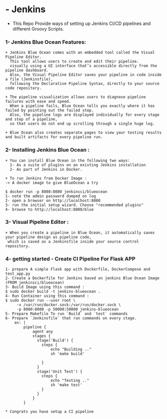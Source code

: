 # - Jenkins

- This Repo Provide ways of setting up Jenkins CI/CD pipelines and different Groovy Scripts.

### 1- Jenkins Blue Ocean Features:


    + Jenkins Blue Ocean comes with an embedded tool called the Visual Pipeline Editor. 
      This tool allows users to create and edit their pipeline.
      visually using a UI interface that’s accessible directly from the pipeline dashboard. 
      Also, the Visual Pipeline Editor saves your pipeline in code inside a file (Jenkinsfile), 
      following the Declarative Pipeline Syntax, directly to your source code repository.
      
    + The pipeline visualization allows users to diagnose pipeline failures with ease and speed. 
      When a pipeline fails, Blue Ocean tells you exactly where it has failed by pointing out the failed step. 
      Also, the pipeline logs are displayed individually for every stage and step of a pipeline, 
      so that users do not end up scrolling through a single huge log.

    + Blue Ocean also creates separate pages to view your testing results and built artifacts for every pipeline run.

### 2- Installing Jenkins Blue Ocean :

    + You can install Blue Ocean in the following two ways:
      1- As a suite of plugins on an existing Jenkins installation
      2- As part of Jenkins in Docker.
    
    + To run Jenkins from Docker Image :
    -> A docker image to give BlueOcean a try

    $ docker run -p 8080:8080 jenkinsci/blueocean
    1- note the admin password dumped on log
    2- open a browser on http://localhost:8080
    3- run the initial setup wizard. Choose "recommended plugins"
    4- browse to http://localhost:8080/blue

### 3- Visual Pipeline Editor :

    + When you create a pipeline in Blue Ocean, it automatically saves your pipeline design as pipeline code, 
     which is saved as a Jenkinsfile inside your source control repository.

### 4- getting started - Create CI Pipeline For Flask APP
    1- prepare A simple Flask app with Dockerfile, DockerCompose and test_app.py 
    2- Create a Dockerfile for Jenkins based on jenkins Blue Ocean Image (FROM jenkinsci/blueocean)
    3- Build Image using this command :
    $ sudo docker build -t jenkins-blueocean .
    4- Run Container using this command :
    $ sudo docker run --user root \
		 -v /var/run/docker.sock:/var/run/docker.sock \
		 -p 8080:8080 -p 50000:50000 jenkins-blueocean
    5- Prepare Makefile To run `Build` and `test` commands
    6- Prepare `Jenkinsfile` that run commands on every stage.
        ex: | 
            pipeline {
                agent any
                stages {
                  stage('Build') {
                    steps {
                        echo "Building .."
                        sh 'make build'
            
                    }
                  }
                  stage('Unit Test') {
                    steps {
                        echo "Testing .."
                        sh 'make test'
                    }
                  }
                }
            }
     
    * Congrats you have setup a CI pipeline               
    
